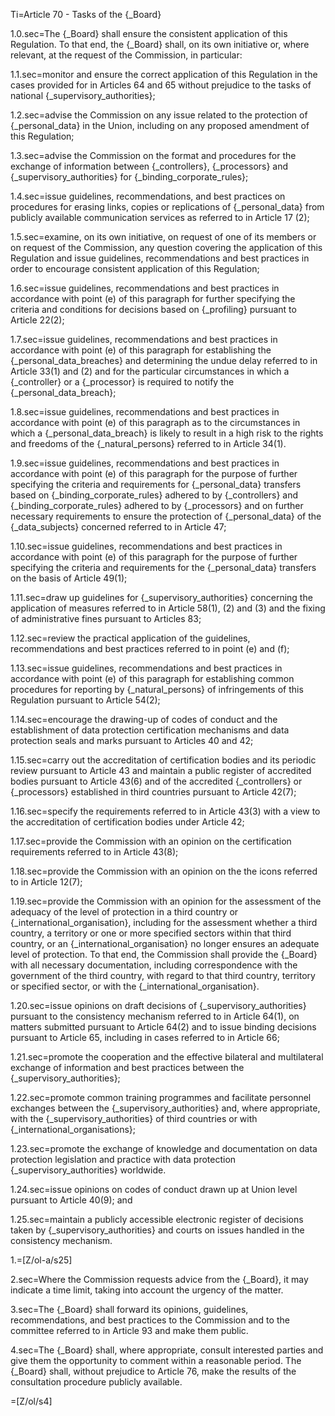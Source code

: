 Ti=Article 70 - Tasks of the {_Board}

1.0.sec=The {_Board} shall ensure the consistent application of this Regulation. To that end, the {_Board} shall, on its own initiative or, where relevant, at the request of the Commission, in particular:

1.1.sec=monitor and ensure the correct application of this Regulation in the cases provided for in Articles 64 and 65 without prejudice to the tasks of national {_supervisory_authorities};

1.2.sec=advise the Commission on any issue related to the protection of {_personal_data} in the Union, including on any proposed amendment of this Regulation;

1.3.sec=advise the Commission on the format and procedures for the exchange of information between {_controllers}, {_processors} and {_supervisory_authorities} for {_binding_corporate_rules};

1.4.sec=issue guidelines, recommendations, and best practices on procedures for erasing links, copies or replications of {_personal_data} from publicly available communication services as referred to in Article 17 (2);

1.5.sec=examine, on its own initiative, on request of one of its members or on request of the Commission, any question covering the application of this Regulation and issue guidelines, recommendations and best practices in order to encourage consistent application of this Regulation;

1.6.sec=issue guidelines, recommendations and best practices in accordance with point (e) of this paragraph for further specifying the criteria and conditions for decisions based on {_profiling} pursuant to Article 22(2);

1.7.sec=issue guidelines, recommendations and best practices in accordance with point (e) of this paragraph for establishing the {_personal_data_breaches} and determining the undue delay referred to in Article 33(1) and (2) and for the particular circumstances in which a {_controller} or a {_processor} is required to notify the {_personal_data_breach};

1.8.sec=issue guidelines, recommendations and best practices in accordance with point (e) of this paragraph as to the circumstances in which a {_personal_data_breach} is likely to result in a high risk to the rights and freedoms of the {_natural_persons} referred to in Article 34(1).

1.9.sec=issue guidelines, recommendations and best practices in accordance with point (e) of this paragraph for the purpose of further specifying the criteria and requirements for {_personal_data} transfers based on {_binding_corporate_rules} adhered to by {_controllers} and {_binding_corporate_rules} adhered to by {_processors} and on further necessary requirements to ensure the protection of {_personal_data} of the {_data_subjects} concerned referred to in Article 47;

1.10.sec=issue guidelines, recommendations and best practices in accordance with point (e) of this paragraph for the purpose of further specifying the criteria and requirements for the {_personal_data} transfers on the basis of Article 49(1);

1.11.sec=draw up guidelines for {_supervisory_authorities} concerning the application of measures referred to in Article 58(1), (2) and (3) and the fixing of administrative fines pursuant to Articles 83;

1.12.sec=review the practical application of the guidelines, recommendations and best practices referred to in point (e) and (f);

1.13.sec=issue guidelines, recommendations and best practices in accordance with point (e) of this paragraph for establishing common procedures for reporting by {_natural_persons} of infringements of this Regulation pursuant to Article 54(2);

1.14.sec=encourage the drawing-up of codes of conduct and the establishment of data protection certification mechanisms and data protection seals and marks pursuant to Articles 40 and 42;

1.15.sec=carry out the accreditation of certification bodies and its periodic review pursuant to Article 43 and maintain a public register of accredited bodies pursuant to Article 43(6) and of the accredited {_controllers} or {_processors} established in third countries pursuant to Article 42(7);

1.16.sec=specify the requirements referred to in Article 43(3) with a view to the accreditation of certification bodies under Article 42;

1.17.sec=provide the Commission with an opinion on the certification requirements referred to in Article 43(8);

1.18.sec=provide the Commission with an opinion on the the icons referred to in Article 12(7);

1.19.sec=provide the Commission with an opinion for the assessment of the adequacy of the level of protection in a third country or {_international_organisation}, including for the assessment whether a third country, a territory or one or more specified sectors within that third country, or an {_international_organisation} no longer ensures an adequate level of protection. To that end, the Commission shall provide the {_Board} with all necessary documentation, including correspondence with the government of the third country, with regard to that third country, territory or specified sector, or with the {_international_organisation}.

1.20.sec=issue opinions on draft decisions of {_supervisory_authorities} pursuant to the consistency mechanism referred to in Article 64(1), on matters submitted pursuant to Article 64(2) and to issue binding decisions pursuant to Article 65, including in cases referred to in Article 66;

1.21.sec=promote the cooperation and the effective bilateral and multilateral exchange of information and best practices between the {_supervisory_authorities};

1.22.sec=promote common training programmes and facilitate personnel exchanges between the {_supervisory_authorities} and, where appropriate, with the {_supervisory_authorities} of third countries or with {_international_organisations};

1.23.sec=promote the exchange of knowledge and documentation on data protection legislation and practice with data protection {_supervisory_authorities} worldwide.

1.24.sec=issue opinions on codes of conduct drawn up at Union level pursuant to Article 40(9); and

1.25.sec=maintain a publicly accessible electronic register of decisions taken by {_supervisory_authorities} and courts on issues handled in the consistency mechanism.

1.=[Z/ol-a/s25]

2.sec=Where the Commission requests advice from the {_Board}, it may indicate a time limit, taking into account the urgency of the matter.

3.sec=The {_Board} shall forward its opinions, guidelines, recommendations, and best practices to the Commission and to the committee referred to in Article 93 and make them public.

4.sec=The {_Board} shall, where appropriate, consult interested parties and give them the opportunity to comment within a reasonable period. The {_Board} shall, without prejudice to Article 76, make the results of the consultation procedure publicly available.

=[Z/ol/s4]
